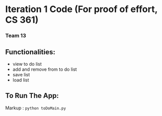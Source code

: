 # Iteration 1 Code (For proof of effort, CS 361)
### Team 13

## Functionalities:
* view to do list
* add and remove from to do list
* save list
* load list

## To Run The App:
Markup :  `python toDoMain.py`